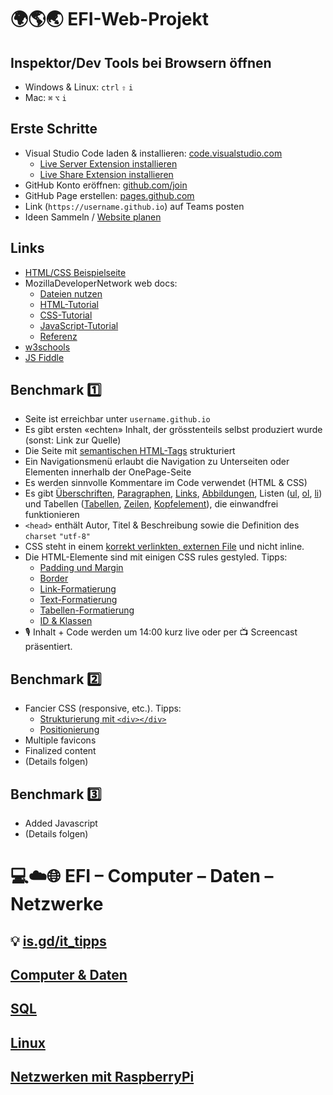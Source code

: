 # 🌍🌎🌏 EFI-Web-Projekt

## Inspektor/Dev Tools bei Browsern öffnen
* Windows & Linux: `ctrl` `⇧` `i`
* Mac: `⌘` `⌥` `i`

## Erste Schritte

* Visual Studio Code laden & installieren: [code.visualstudio.com](https://code.visualstudio.com)
	* [Live Server Extension installieren](https://marketplace.visualstudio.com/items?itemName=ritwickdey.LiveServer)
	* [Live Share Extension installieren](https://marketplace.visualstudio.com/items?itemName=MS-vsliveshare.vsliveshare)
* GitHub Konto eröffnen: [github.com/join](https://github.com/join)
* GitHub Page erstellen: [pages.github.com](https://pages.github.com)
* Link (`https://username.github.io`) auf Teams posten
* Ideen Sammeln / [Website planen](https://developer.mozilla.org/de/docs/Learn/Getting_started_with_the_web/What_will_your_website_look_like)

## Links

* [HTML/CSS Beispielseite](https://gymnasium-immensee.github.io/IT/eg/)
* MozillaDeveloperNetwork web docs:
	* [Dateien nutzen](https://developer.mozilla.org/de/docs/Learn/Getting_started_with_the_web/dateien_nutzen)
	* [HTML-Tutorial](https://developer.mozilla.org/de/docs/Learn/HTML)
	* [CSS-Tutorial](https://developer.mozilla.org/de/docs/Learn/CSS)
	* [JavaScript-Tutorial](https://developer.mozilla.org/de/docs/Learn/JavaScript)
	* [Referenz](https://developer.mozilla.org/de/docs/Web/Reference)
* [w3schools](https://www.w3schools.com)
* [JS Fiddle](https://jsfiddle.net)

## Benchmark 1️⃣

* Seite ist erreichbar unter `username.github.io`
* Es gibt ersten «echten» Inhalt, der grösstenteils selbst produziert wurde (sonst: Link zur Quelle)
* Die Seite mit [semantischen HTML-Tags](https://developer.mozilla.org/en-US/docs/Web/Guide/HTML/Using_HTML_sections_and_outlines#Problems_solved_by_HTML5) strukturiert
* Ein Navigationsmenü erlaubt die Navigation zu Unterseiten oder Elementen innerhalb der OnePage-Seite
* Es werden sinnvolle Kommentare im Code verwendet (HTML & CSS) 
* Es gibt [Überschriften](https://wiki.selfhtml.org/wiki/HTML/Textstrukturierung/Überschrift), [Paragraphen](https://www.w3schools.com/html/html_paragraphs.asp), [Links](https://www.w3schools.com/tags/tag_a.asp), [Abbildungen](https://developer.mozilla.org/en-US/docs/Learn/HTML/Multimedia_and_embedding/Images_in_HTML), Listen ([ul](https://developer.mozilla.org/en-US/docs/Web/HTML/Element/ul), [ol](https://html.com/lists/), [li](https://www.w3schools.com/tags/tag_li.asp)) und Tabellen ([Tabellen](https://www.w3schools.com/html/html_tables.asp), [Zeilen](https://wiki.selfhtml.org/wiki/HTML/Tabellen/Aufbau_einer_Tabelle), [Kopfelement](https://www.w3schools.com/tags/tag_th.asp)), die einwandfrei funktionieren
* `<head>` enthält Autor, Titel & Beschreibung sowie die Definition des `charset` `"utf-8"`
* CSS steht in einem [korrekt verlinkten, externen File](https://www.w3schools.com/css/css_howto.asp) und nicht inline.
* Die HTML-Elemente sind mit einigen CSS rules gestyled. Tipps:
	* [Padding und Margin](https://www.w3schools.com/css/css_boxmodel.asp)
	* [Border](https://developer.mozilla.org/en-US/docs/Web/CSS/border)
	* [Link-Formatierung](https://www.w3schools.com/css/css_link.asp)
	* [Text-Formatierung](https://www.w3schools.com/css/css_text.asp)
	* [Tabellen-Formatierung](https://www.w3schools.com/css/css_table.asp)
	* [ID & Klassen](https://css-tricks.com/the-difference-between-id-and-class/)
* 🎙 Inhalt + Code werden um 14:00 kurz live oder per 📺 Screencast präsentiert.

## Benchmark 2️⃣

* Fancier CSS (responsive, etc.). Tipps:
	* [Strukturierung mit `<div></div>`](https://developer.mozilla.org/en-US/docs/Web/HTML/Element/div)
	* [Positionierung](https://medium.freecodecamp.org/how-to-use-the-position-property-in-css-to-align-elements-d8f49c403a26)
* Multiple favicons
* Finalized content
* (Details folgen)

## Benchmark 3️⃣

* Added Javascript
* (Details folgen)


# 💻☁️🌐 EFI – Computer – Daten – Netzwerke

## 💡 [is.gd/it_tipps](http://is.gd/it_tipps)

## [Computer & Daten](computer.md)

## [SQL](sql)

## [Linux](linux)

## [Netzwerken mit RaspberryPi](netzwerkenmitraspberrypi)